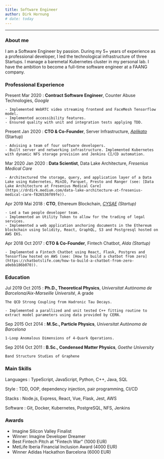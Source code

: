 ```yaml
---
title: Software Engineer
author: Dirk Hornung
# date: today
---
```



----


### About me
I am a Software Engineer by passion. During my 5+ years of experience as a professional developer, I led the technological infrastructure of three Startups. I manage a baremetal Kubernetes cluster in my personal lab. I have the ambition to become a full-time software engineer at a FAANG company.

### Professional Experience

Present Mar 2020
:   **Contract Software Engineer**, Counter Abuse Technologies, *Google*

    - Implemented WebRTC video streaming frontend and FaceMesh Tensorflow model. 
    - Implemented accessibility features.
    - Ensured quality with unit and integration tests applying TDD.

Present Jan 2020
:   **CTO & Co-Founder**, Server Infrastructure, *[Aplikato](https://aplikato.de)* (Startup)

    - Advising a team of four software developers.
    - Built server and networking infrastructure. Implemented Kubernetes with dynamic NFS storage provision and Jenkins CI/CD automation.

Mar 2020 Jan 2020
:   **Data Scientist**, Data Lake Architecture, *Fresenius Medical Care*

    - Architectured the storage, query, and application layer of a Data Lake using Kubernetes, MinIO, Parquet, Presto and Ranger (see: [Data Lake Architecture at Fresenius Medical Care](https://drdirk.medium.com/data-lake-architecture-at-fresenius-medical-care-f826536f09fe)).

Apr 2019 Mai 2018
:   **CTO**, Ethereum Blockchain, *[CYSAE](https://cysae.com) (Startup)*

    - Led a two people developer team.
    - Implemented an Utility Token to allow for the trading of legal services.
    - Implemented a web application anchoring documents in the Ethereum blockchain using Solidity, React, GraphQL, S3 and Postgresql hosted on AWS EKS.

Apr 2018  Oct 2017
:   **CTO & Co-Founder**, Fintech Chatbot, *Alda (Startup)* 

    - Implemented a Fintech Chatbot using React, Flask, Postgres and Tensorflow hosted on AWS (see: [How to build a chatbot from zero](https://chatbotslife.com/how-to-build-a-chatbot-from-zero-a0ebb186b070)).


### Education

Jul 2019 Oct 2015
:   **Ph.D., Theoretical Physics**, *Universitat Autònoma de Barcelona/Aix-Marseille Université*, A grade

    The QCD Strong Coupling from Hadronic Tau Decays.

    - Implemented a parallized and unit tested C++ fitting routine to extract model parameters using data provided by CERN. 

Sep 2015 Oct 2014 
:   **M.Sc., Particle Physics**, *Universitat Autònoma de Barcelona*

    1-Loop Anomalous Dimensions of 4-Quark Operations.

Sep 2014 Oct 2011
:   **B.Sc., Condensed Matter Physics**, *Goethe University*

    Band Structure Studies of Graphene


### Main Skills

Languages
:   TypeScript, JavaScript, Python, C++, Java, SQL

Style
:   TDD, OOP, dependency injection, pair programming, CI/CD

Stacks
:   Node.js, Express, React, Vue, Flask, Jest, AWS

Software
:   Git, Docker, Kubernetes, PostgreSQL, NFS, Jenkins


### Awards

- Imagine Silicon Valley Finalist
- Winner: Imagine Developer Dreamer
- Best Fintech Pitch at "Fintech War" (1000 EUR)
- MetLife Iberia Financial Inclusion Award (4000 EUR)
- Winner Adidas Hackathon Barcelona (6000 EUR)